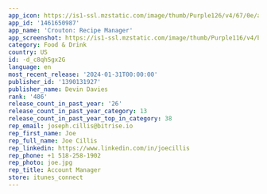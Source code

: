 ```yaml
---
app_icon: https://is1-ssl.mzstatic.com/image/thumb/Purple126/v4/67/0e/a2/670ea205-33ec-8940-db52-604a64e770c9/AppIcon-0-1x_U007emarketing-0-7-0-0-P3-85-220-0.png/1024x1024bb.png
app_id: '1461650987'
app_name: 'Crouton: Recipe Manager'
app_screenshot: https://is1-ssl.mzstatic.com/image/thumb/Purple116/v4/b5/31/ef/b531efad-d714-59fb-7589-19219f436b14/a00bae5b-303a-41d2-ba73-05e4cb15066d_1._Meal_Detail.png/1242x2688bb.png
category: Food & Drink
country: US
id: -d_c8qhSgx2G
language: en
most_recent_release: '2024-01-31T00:00:00'
publisher_id: '1390131927'
publisher_name: Devin Davies
rank: '486'
release_count_in_past_year: '26'
release_count_in_past_year_category: 13
release_count_in_past_year_top_in_category: 38
rep_email: joseph.cillis@bitrise.io
rep_first_name: Joe
rep_full_name: Joe Cillis
rep_linkedin: https://www.linkedin.com/in/joecillis
rep_phone: +1 518-258-1902
rep_photo: joe.jpg
rep_title: Account Manager
store: itunes_connect
---
```

